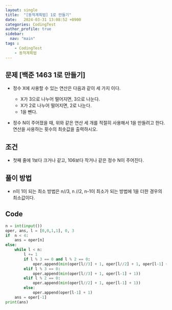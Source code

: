 ```yaml
---
layout: single
title:  "[동적계획법] 1로 만들기"
date:   2024-03-31 13:08:52 +0900
categories: CodingTest
author_profile: true
sidebar:
  nav: "main"
tags : 
    - CodingTest
    - 동적계획법
---
```

## 문제 [백준 1463 1로 만들기]
- 정수 X에 사용할 수 있는 연산은 다음과 같이 세 가지 이다.

  - X가 3으로 나누어 떨어지면, 3으로 나눈다.
  - X가 2로 나누어 떨어지면, 2로 나눈다.
  - 1을 뺀다.
- 정수 N이 주어졌을 때, 위와 같은 연산 세 개를 적절히 사용해서 1을 만들려고 한다. 연산을 사용하는 횟수의 최솟값을 출력하시오.

## 조건
- 첫째 줄에 1보다 크거나 같고, 106보다 작거나 같은 정수 N이 주어진다.

## 풀이 방법
- n이 1이 되는 최소 방법은 n//3, n //2, n-1이 최소가 되는 방법에 1을 더한 경우의 최소값이다.

## Code
```python
n = int(input())
oper, ans, l = [0,0,1,1], 0, 3
if  n < 4:
    ans = oper[n]
else:
    while l < n:
        l += 1
        if l % 3 == 0 and l % 2 == 0:
            oper.append(min(oper[l//3] + 1, oper[l//2] + 1, oper[l-1] + 1))
        elif l % 3 == 0:
            oper.append(min(oper[l//3] + 1, oper[l-1] + 1))
        elif l % 2 == 0:
            oper.append(min(oper[l//2] + 1, oper[l-1] + 1))
        else:
            oper.append(oper[l-1] + 1)   
    ans = oper[-1]
print(ans)
```